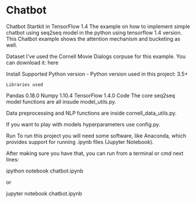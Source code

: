 # Chatbot
Chatbot Startkit in TensorFlow 1.4
The example on how to implement simple chatbot using seq2seq model in the python using tensorflow 1.4 version. This Chatbot example shows the attention mechanism and bucketing as well.

Dataset
I've used the Cornell Movie Dialogs corpuse for this example. You can download it: here

Install
    Supported Python version
         - Python version used in this project: 3.5+

    Libraries used
Pandas 0.18.0
Numpy 1.10.4
TensorFlow 1.4.0
Code
The core seq2seq model functions are all insude model_utils.py.

Data preprocessing and NLP functions are inside cornell_data_utils.py.

If you want to play with models hyperparameters use config.py.

Run
To run this project you will need some software, like Anaconda, which provides support for running .ipynb files (Jupyter Notebook).

After making sure you have that, you can run from a terminal or cmd next lines:

ipython notebook chatbot.ipynb

or

jupyter notebook chatbot.ipynb
